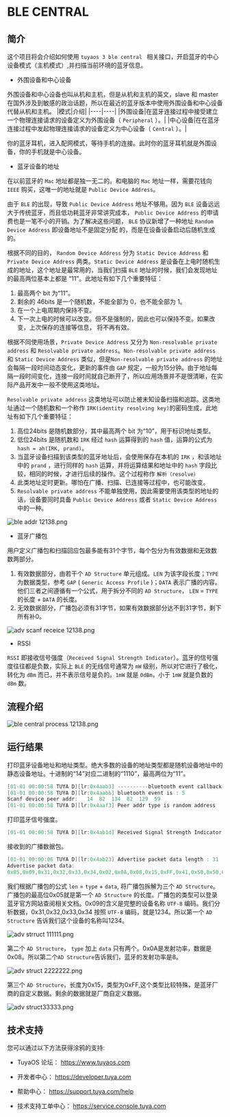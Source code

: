 

# BLE CENTRAL

##  简介

这个项目将会介绍如何使用 `tuyaos 3 ble central ` 相关接口，开启蓝牙的中心设备模式（主机模式）,并扫描当前环境的蓝牙信息。

* 外围设备和中心设备

外围设备和中心设备也叫从机和主机，但是从机和主机的英文，slave 和 master 在国外涉及到敏感的政治话题，所以在最近的蓝牙版本中使用外围设备和中心设备代替从机和主机。
|模式|介绍|
|----|----|
|外围设备|在蓝牙连接过程中接受建立一个物理连接请求的设备定义为外围设备（ `Peripheral` ）。|
|中心设备|在在蓝牙连接过程中发起物理连接请求的设备定义为中心设备（ `Central` ）。|

你的蓝牙耳机，进入配网模式，等待手机的连接。此时你的蓝牙耳机就是外围设备，你的手机就是中心设备。

* 蓝牙设备的地址
  
在以前蓝牙的 `Mac` 地址都是独一无二的。和电脑的 `Mac` 地址一样，需要花钱向 `IEEE` 购买，这唯一的地址就是 `Public Device Address`。

由于 `BLE` 的出现，导致 `Public Device Address` 地址不够用。因为 `BLE` 设备远远大于传统蓝牙，而且低功耗蓝牙非常讲究成本， `Public Device Address` 的申请费也是一笔不小的开销。为了解决这些问题， `BLE` 协议新增了一种地址 `Random Device Address` 即设备地址不是固定分配
的，而是在设备设备启动后随机生成的。

根据不同的目的， `Random Device Address` 分为 `Static Device Address`
和 `Private Device Address` 两类。`Static Device Address` 是设备在上电时随机生成的地址，这个地址是最常用的，当我们扫描 `BLE` 地址的时候，我们会发现地址的最高两位基本上都是 “11”。此地址有如下几个重要特征：
1. 最高两个 bit 为“11”。
2. 剩余的 46bits 是一个随机数，不能全部为 0，也不能全部为 1。
3. 在一个上电周期内保持不变。
4. 下一次上电的时候可以改变。但不是强制的，因此也可以保持不变。如果改变，上次保存的连接等信息，
将不再有效。

根据不同使用场景，`Private Device Address` 又分为 `Non-resolvable private address` 和 `Resolvable private address`。`Non-resolvable private address` 和 `Static Device Address` 类似，但是`Non-resolvable private address` 的地址会每隔一段时间动态变化，更新的事件由 `GAP` 规定，一般为15分钟。由于地址每隔一段时间变化，连接一段时间就自己断开了，所以应用场景并不是很清晰，在实际产品开发中一般不使用这类地址。

`Resolvable private address` 这类地址可以防止被未知设备扫描和追踪。这类地址通过一个随机数和一个称作 `IRK(identity resolving key)`的密码生成，此地址有如下几个重要特征：
1. 高位24bits 是随机数部分，其中最高两个 bit 为“10”，用于标识地址类型。
2. 低位24bits 是随机数和 `IRK` 经过 `hash` 运算得到的 `hash` 值，运算的公式为 `hash = ah(IRK, prand)`。
3. 当蓝牙设备扫描到该类型的蓝牙地址后，会使用保存在本机的 `IRK` ，和该地址中的 `prand` ，进行同样的 `hash` 运算，并将运算结果和地址中的 `hash` 字段比较，相同的时候，才进行后续的操作。这个过程称作 `解析（resolve）`
4. 此类地址定时更新。哪怕在广播、扫描、已连接等过程中，也可能改变。
5. `Resolvable private address` 不能单独使用，因此需要使用该类型的地址的话，设备要同时具备 `Public
Device Address` 或者 `Static Device Address` 中的一种。

![ble addr 12138.png](https://airtake-public-data-1254153901.cos.ap-shanghai.myqcloud.com/content-platform/hestia/1655707049daaca34aa64.png)


* 蓝牙广播包
  
用户定义广播包和扫描回应包最多能有31个字节，每个包分为有效数据和无效数数两部分。
1. 有效数据部分，由若干个 `AD Structure` 单元组成。`LEN` 为该字段长度；`TYPE` 为数据类型，参考 `GAP` ( `Generic Access Profile` )；`DATA` 表示广播的内容。他们三者之间遵循有一个公式，用于拆分不同的 `AD Structure`， `LEN` = `TYPE` 的长度 + `DATA` 的长度。
2. 无效数据部分，广播包必须有31字节，如果有效数据部分达不到31字节，剩下所有补0。

![adv scanf receice 12138.png](https://airtake-public-data-1254153901.cos.ap-shanghai.myqcloud.com/content-platform/hestia/165571037357358aab4df.png)

* RSSI

`RSSI` 即接收信号强度（`Received Signal Strength Indicator`）。蓝牙的信号强度往往都是负数，实际上 `BLE` 的无线信号通常为 `mW` 级别，所以对它进行了极化，转化为 `dBm` 而已，并不表示信号是负的。`1mW` 就是 `0dBm`，小于 `1mW` 就是负数的 `dBm` 数。




## 流程介绍
![ble central process 12138.png](https://airtake-public-data-1254153901.cos.ap-shanghai.myqcloud.com/content-platform/hestia/1655711933d7589ae9af8.png)

## 运行结果
打印蓝牙设备地址和地址类型。绝大多数的设备的地址类型都是随机设备地址中的静态设备地址。十进制的“14”对应二进制的“1110”，最高两位为“11”。
```c
[01-01 00:00:58 TUYA D][lr:0x4aab3] ----------bluetooth event callback-------
[01-01 00:00:58 TUYA D][lr:0x4aabb] bluetooth event is : 5
Scanf device peer addr:   14  82  134  82  129  59 
[01-01 00:00:58 TUYA D][lr:0x4aaf3] Peer addr type is random address
```

打印蓝牙信号强度。
```c
[01-01 00:00:58 TUYA D][lr:0x4ab1d] Received Signal Strength Indicator : -64
```
接收到的广播数据包。
```c
[01-01 00:00:06 TUYA D][lr:0x4ab23] Advertise packet data length : 31
Advertise packet data:
0x05,0x09,0x31,0x32,0x33,0x34,0x02,0x0A,0x08,0x15,0xFF,0x41,0x50,0x50,0x4C,0x45,0x06,0x00,0x01,0x09,0x32,0x02,0xA1,0x59,0x36,0x5B,0x9C,0x8F,0xFA,0x9A,0x7D
```
我们根据广播包的公式 `len` = `type` + `data`, 将广播包拆解为三个 `AD Structure`。
广播包的最高位0x05就是第一个 `AD Structure` 的长度。广播包的类型可以登录蓝牙官方网站查阅相关文档。0x09的含义是完整的设备名称 `UTF-8` 编码。我们分析数据，0x31,0x32,0x33,0x34 按照 `UTF-8` 编码，就是1234。所以第一个 `AD Structure` 告诉我们这个设备的名称叫1234。

![adv strruct 111111.png](https://airtake-public-data-1254153901.cos.ap-shanghai.myqcloud.com/content-platform/hestia/165571934440ff10d7039.png)


第二个 `AD Structure`， `type` 加上 `data` 只有两个。0x0A是发射功率，数据是0x08。所以第二个`AD Structure`告诉我们，蓝牙的发射功率是8。

![adv struct 2222222.png](https://airtake-public-data-1254153901.cos.ap-shanghai.myqcloud.com/content-platform/hestia/1655719879f410e516a62.png)

第三个 `AD Structure`，长度为0x15，类型为0xFF,这个类型比较特殊，是蓝牙厂商的自定义数据。剩余的数据就是厂商自定义数据。

![adv struct33333.png](https://airtake-public-data-1254153901.cos.ap-shanghai.myqcloud.com/content-platform/hestia/165572034447281e62ee5.png)

## 技术支持

您可以通过以下方法获得涂鸦的支持:

- TuyaOS 论坛： https://www.tuyaos.com

- 开发者中心： https://developer.tuya.com

- 帮助中心： https://support.tuya.com/help

- 技术支持工单中心： https://service.console.tuya.com
